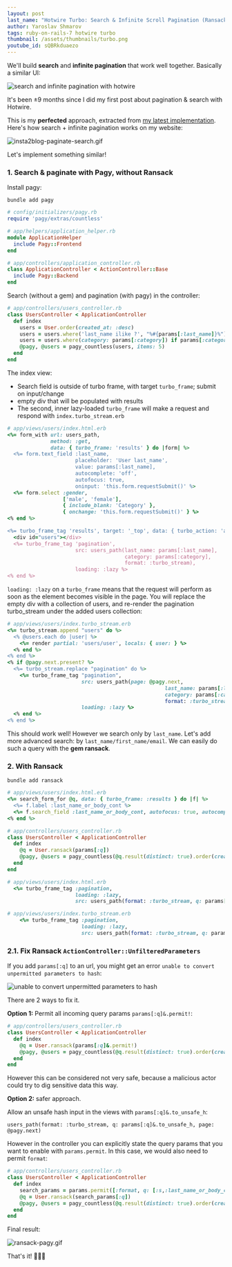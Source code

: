 ```yaml
---
layout: post
last_name: "Hotwire Turbo: Search & Infinite Scroll Pagination (Ransack + Pagy)"
author: Yaroslav Shmarov
tags: ruby-on-rails-7 hotwire turbo
thumbnail: /assets/thumbnails/turbo.png
youtube_id: sQBRkduaezo
---
```


We'll build **search** and **infinite pagination** that work well together. Basically a similar UI:

![search and infinite pagination with hotwire](/assets/images/99-hotwire-search-and-infinite-pagination.png)

It's been ±9 months since I did my first post about pagination & search with Hotwire.

This is my **perfected** approach, extracted from [my latest implementation](https://github.com/yshmarov/insta2blog.com). Here's how search + infinite pagination works on my website:

![insta2blog-paginate-search.gif](/assets/images/insta2blog-paginate-search.gif)

Let's implement something similar!

### 1. Search & paginate with Pagy, without Ransack

Install pagy:

```shell
bundle add pagy
```

```ruby
# config/initializers/pagy.rb
require 'pagy/extras/countless'
```

```ruby
# app/helpers/application_helper.rb
module ApplicationHelper
  include Pagy::Frontend
end
```

```ruby
# app/controllers/application_controller.rb
class ApplicationController < ActionController::Base
  include Pagy::Backend
end
```

Search (without a gem) and pagination (with pagy) in the controller:

```ruby
# app/controllers/users_controller.rb
class UsersController < ApplicationController
  def index
    users = User.order(created_at: :desc)
    users = users.where('last_name ilike ?', "%#{params[:last_name]}%") if params[:last_name].present?
    users = users.where(category: params[:category]) if params[:category].present?
    @pagy, @users = pagy_countless(users, items: 5)
  end
end
```

The index view:
- Search field is outside of turbo frame, with target `turbo_frame`; submit on input/change
- empty div that will be populated with results
- The second, inner lazy-loaded `turbo_frame` will make a request and respond with `index.turbo_stream.erb`

```ruby
# app/views/users/index.html.erb
<%= form_with url: users_path,
              method: :get,
              data: { turbo_frame: 'results' } do |form| %>
  <%= form.text_field :last_name,
                      placeholder: 'User last_name',
                      value: params[:last_name],
                      autocomplete: 'off',
                      autofocus: true,
                      oninput: 'this.form.requestSubmit()' %>
  <%= form.select :gender,
                  ['male', 'female'],
                  { include_blank: 'Category' },
                  { onchange: 'this.form.requestSubmit()' } %>
<% end %>

<%= turbo_frame_tag 'results', target: '_top', data: { turbo_action: 'advance' } do %>
  <div id="users"></div>
  <%= turbo_frame_tag 'pagination',
                      src: users_path(last_name: params[:last_name],
                                      category: params[:category],
                                      format: :turbo_stream),
                      loading: :lazy %>
<% end %>
```

`loading: :lazy` on a `turbo_frame` means that the request will perform as soon as the element becomes visible in the page. You will replace the empty div with a collection of users, and re-render the pagination turbo_stream under the added users collection:

```ruby
# app/views/users/index.turbo_stream.erb
<%= turbo_stream.append "users" do %>
  <% @users.each do |user| %>
    <%= render partial: 'users/user', locals: { user: } %>
  <% end %>
<% end %>
<% if @pagy.next.present? %>
  <%= turbo_stream.replace "pagination" do %>
    <%= turbo_frame_tag "pagination",
                        src: users_path(page: @pagy.next,
                                                   last_name: params[:last_name],
                                                   category: params[:category],
                                                   format: :turbo_stream),
                        loading: :lazy %>
  <% end %>
<% end %>
```

This should work well! However we search only by `last_name`. Let's add more advanced search: by `last_name/first_name/email`. We can easily do such a query with the **gem ransack**.

### 2. With Ransack

```shell
bundle add ransack
```

```ruby
# app/views/users/index.html.erb
<%= search_form_for @q, data: { turbo_frame: :results } do |f| %>
  <%= f.label :last_name_or_body_cont %>
  <%= f.search_field :last_name_or_body_cont, autofocus: true, autocomplete: 'off', oninput: 'this.form.requestSubmit()' %>
<% end %>
```

```ruby
# app/controllers/users_controller.rb
class UsersController < ApplicationController
  def index
    @q = User.ransack(params[:q])
    @pagy, @users = pagy_countless(@q.result(distinct: true).order(created_at: :asc), items: 2)
  end
end
```

```ruby
# app/views/users/index.html.erb
  <%= turbo_frame_tag :pagination,
                      loading: :lazy,
                      src: users_path(format: :turbo_stream, q: params[:q]) %>
```

```ruby
# app/views/users/index.turbo_stream.erb
    <%= turbo_frame_tag :pagination,
                        loading: :lazy,
                        src: users_path(format: :turbo_stream, q: params[:q], page: @pagy.next) %>
```

### 2.1. Fix Ransack `ActionController::UnfilteredParameters`

If you add `params[:q]` to an url, you might get an error `unable to convert unpermitted parameters to hash`:

![unable to convert unpermitted parameters to hash](/assets/images/unable-to-convert-unpermitted-parameters-to-hash.png)

There are 2 ways to fix it.

**Option 1:** Permit all incoming query params `params[:q]&.permit!`:

```ruby
# app/controllers/users_controller.rb
class UsersController < ApplicationController
  def index
    @q = User.ransack(params[:q]&.permit!)
    @pagy, @users = pagy_countless(@q.result(distinct: true).order(created_at: :asc), items: 2)
  end
end
```

However this can be considered not very safe, because a malicious actor could try to dig sensitive data this way.

**Option 2:** safer approach.

Allow an unsafe hash input in the views with `params[:q]&.to_unsafe_h`:

```
users_path(format: :turbo_stream, q: params[:q]&.to_unsafe_h, page: @pagy.next)
```

However in the controller you can explicitly state the query params that you want to enable with `params.permit`. In this case, we would also need to permit `format`:

```ruby
# app/controllers/users_controller.rb
class UsersController < ApplicationController
  def index
    search_params = params.permit([:format, q: [:s,:last_name_or_body_cont]], :page)
    @q = User.ransack(search_params[:q])
    @pagy, @users = pagy_countless(@q.result(distinct: true).order(created_at: :asc), items: 2)
  end
end
```

Final result:

![ransack-pagy.gif](/assets/images/ransack-pagy.gif)

That's it! 🎉🥳🍾
